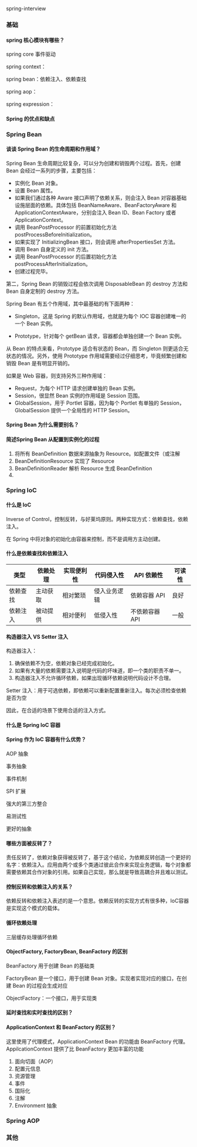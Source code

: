 

spring-interview

### 基础

#### spring 核心模块有哪些？

spring core 事件驱动

spring context：

spring bean：依赖注入、依赖查找

spring aop：

spring expression：



#### Spring 的优点和缺点





### Spring Bean

#### 谈谈 Spring Bean 的生命周期和作用域？

Spring Bean 生命周期比较复杂，可以分为创建和销毁两个过程。首先，创建 Bean 会经过一系列的步骤，主要包括：

* 实例化 Bean 对象。
* 设置 Bean 属性。
* 如果我们通过各种 Aware 接口声明了依赖关系，则会注入 Bean 对容器基础设施层面的依赖。具体包括 BeanNameAware、BeanFactoryAware 和 ApplicationContextAware，分别会注入 Bean ID、Bean Factory 或者 ApplicationContext。
* 调用 BeanPostProcessor 的前置初始化方法 postProcessBeforeInitialization。
* 如果实现了 InitializingBean 接口，则会调用 afterPropertiesSet 方法。
* 调用 Bean 自身定义的 init 方法。
* 调用 BeanPostProcessor 的后置初始化方法 postProcessAfterInitialization。
* 创建过程完毕。

第二，Spring Bean 的销毁过程会依次调用 DisposableBean 的 destroy 方法和 Bean 自身定制的 destroy 方法。



Spring Bean 有五个作用域，其中最基础的有下面两种：

* Singleton，这是 Spring 的默认作用域，也就是为每个 IOC 容器创建唯一的一个 Bean 实例。

* Prototype，针对每个 getBean 请求，容器都会单独创建一个 Bean 实例。 

从 Bean 的特点来看，Prototype 适合有状态的 Bean，而 Singleton 则更适合无状态的情况。另外，使用 Prototype 作用域需要经过仔细思考，毕竟频繁创建和销毁 Bean 是有明显开销的。

如果是 Web 容器，则支持另外三种作用域：

* Request，为每个 HTTP 请求创建单独的 Bean 实例。
* Session，很显然 Bean 实例的作用域是 Session 范围。
* GlobalSession，用于 Portlet 容器，因为每个 Portlet 有单独的 Session，GlobalSession 提供一个全局性的 HTTP Session。



#### Spring Bean 为什么需要别名？





#### 简述Spring Bean 从配置到实例化的过程

1. 将所有 BeanDefinition 数据来源抽象为 Resource。如配置文件（或注解
2. BeanDefinitionResource 实现了 Resource
3. BeanDefinitionReader 解析 Resource 生成 BeanDefinition
4. 





### Spring IoC

#### 什么是 IoC

Inverse of Control，控制反转，与好莱坞原则。两种实现方式：依赖查找，依赖注入。

在 Spring 中将对象的初始化由容器来控制，而不是调用方主动创建。

#### 什么是依赖查找和依赖注入

#### 

| 类型     | 依赖处理 | 实现便利性 | 代码侵入性   | API 依赖性     | 可读性 |
| -------- | -------- | ---------- | ------------ | -------------- | ------ |
| 依赖查找 | 主动获取 | 相对繁琐   | 侵入业务逻辑 | 依赖容器 API   | 良好   |
| 依赖注入 | 被动提供 | 相对便利   | 低侵入性     | 不依赖容器 API | 一般   |

#### 构造器注入 VS Setter 注入

构造器注入：

1. 确保依赖不为空，依赖对象已经完成初始化。
2. 如果有大量的依赖需要注入说明是代码的坏味道，即一个类的职责不单一。
3. 构造器注入不允许循环依赖，如果出现循环依赖说明代码设计不合理。

Setter 注入：用于可选依赖，即依赖可以重新配置重新注入。每次必须检查依赖是否为空

因此，在合适的场景下使用合适的注入方式。

#### 什么是 Spring IoC 容器



#### Spring 作为 IoC 容器有什么优势？

AOP 抽象

事务抽象

事件机制

SPI 扩展

强大的第三方整合

易测试性

更好的抽象

#### 哪些方面被反转了？

责任反转了，依赖对象获得被反转了，基于这个结论，为依赖反转创造一个更好的名字：依赖注入。应用由两个或多个类通过彼此合作来实现业务逻辑，每个对象都需要依赖其合作对象的引用。如果自己实现，那么就是导致高耦合并且难以测试。

#### 控制反转和依赖注入的关系？

依赖反转和依赖注入表述的是一个意思。依赖反转的实现方式有很多种，IoC容器是实现这个模式的载体。

#### 循环依赖处理

三层缓存处理循环依赖

#### ObjectFactory, FactoryBean, BeanFactory 的区别

BeanFactory 用于创建 Bean 的基础类

FactoryBean 是一个接口，用于创建 Bean 对象。实现者实现对应的接口，在创建 Bean 的过程会生成对应 

ObjectFactory：一个接口，用于实现类

#### 延时查找和实时查找的区别？



#### ApplicationContext 和 BeanFactory 的区别？

这里使用了代理模式，ApplicationContext Bean 的功能由 BeanFactory 代理。AppilcationContext 提供了比 BeanFactory 更加丰富的功能

1. 面向切面（AOP）
2. 配置元信息
3. 资源管理
4. 事件
5. 国际化
6. 注解
7. Environment 抽象

### Spring AOP



### 其他

